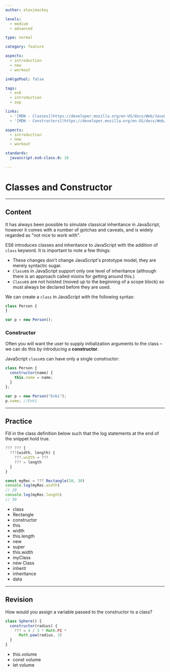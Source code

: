 ```yaml
---
author: alexjmackey

levels:
  - medium
  - advanced

type: normal

category: feature

aspects:
  - introduction
  - new
  - workout

inAlgoPool: false

tags:
  - es6
  - introduction
  - oop

links:
  - '[MDN - Classes](https://developer.mozilla.org/en-US/docs/Web/JavaScript/Reference/Classes){webstie}'
  - '[MDN - Constructors](https://developer.mozilla.org/en-US/docs/Web/JavaScript/Reference/Classes/constructor){website}'

aspects:
  - introduction
  - new
  - workout

standards:
  javascript.es6-class.0: 10

---
```

# Classes and Constructor

---
## Content

It has always been possible to simulate classical inheritance in JavaScript, however it comes with a number of gotchas and caveats, and is widely regarded as "not nice to work with".

ES6 introduces classes and inheritance to JavaScript with the addition of `class` keyword. It is important to note a few things:

* These changes don't change JavaScript's prototype model, they are merely syntactic sugar.
* `Class`es in JavaScript support only one level of inheritance (although there is an approach called _mixins_ for getting around this.)
* `Class`es are not hoisted (moved up to the beginning of a scope block) so must always be declared before they are used.

We can create a `class` in JavaScript with the following syntax:

```javascript
class Person {
}

var p = new Person();
```

### Constructor

Often you will want the user to supply initialization arguments to the class – we can do this by introducing a **constructor**.

JavaScript `class`es can have only a single constructor:

```javascript
class Person {
  constructor(name) {
    this.name = name;
  }
};

var p = new Person("Enki");
p.name; //Enki
```

---
## Practice

Fill in the class definition below such that the log statements at the end of the snippet hold true.

```javascript
??? ??? {
  ???(width, length) {
    ???.width = ???
    ??? = length
  }
}

const myRec = ??? Rectangle(20, 30)
console.log(myRec.width)
// 20
console.log(myRec.length)
// 30
```

* class
* Rectangle
* constructor
* this
* width
* this.length
* new
* super
* this.width
* myClass
* new Class
* inherit
* inheritance
* data

---
## Revision

How would you assign a variable passed to the constructor to a class?

```javascript
class Sphere() {
  constructor(radius) {
    ??? = 4 / 3 * Math.PI *
      Math.pow(radius, 3)
  }
}
```

* this.volume
* const volume
* let volume
